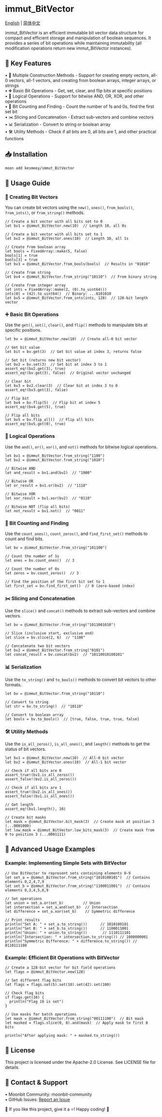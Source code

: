 # immut_BitVector

[English](https://github.com/moonbit-community/immut_BitVector/blob/main/README.md) | [简体中文](https://github.com/moonbit-community/immut_BitVector/blob/main/README_zh_CN.md)

immut_BitVector is an efficient immutable bit vector data structure for compact and efficient storage and manipulation of boolean sequences. It provides a series of bit operations while maintaining immutability (all modification operations return new immut_BitVector instances).

## 🚀 Key Features
• 🔄 Multiple Construction Methods - Support for creating empty vectors, all-0 vectors, all-1 vectors, and creating from boolean arrays, integer arrays, or strings  
• ➕ Basic Bit Operations - Get, set, clear, and flip bits at specific positions  
• 🔀 Logical Operations - Support for bitwise AND, OR, XOR, and other operations  
• 🔢 Bit Counting and Finding - Count the number of 1s and 0s, find the first set bit  
• ✂️ Slicing and Concatenation - Extract sub-vectors and combine vectors  
• 📊 Serialization - Convert to string or boolean array  
• 🛠️ Utility Methods - Check if all bits are 0, all bits are 1, and other practical functions  

## 📥 Installation
```bash
moon add kesmeey/immut_BitVector
```

## 🚀 Usage Guide

### 🔨 Creating Bit Vectors
You can create bit vectors using the `new()`, `ones()`, `from_bools()`, `from_ints()`, or `from_string()` methods.

```moonbit
// Create a bit vector with all bits set to 0
let bv1 = @immut_BitVector.new(10)  // Length 10, all 0s

// Create a bit vector with all bits set to 1
let bv2 = @immut_BitVector.ones(10)  // Length 10, all 1s

// Create from boolean array
let bools = FixedArray::make(5, false)
bools[1] = true
bools[3] = true
let bv3 = @immut_BitVector.from_bools(bools)  // Results in "01010"

// Create from string
let bv4 = @immut_BitVector.from_string("10110")  // From binary string

// Create from integer array
let ints = FixedArray::make(2, (0).to_uint64())
ints[0] = (42).to_uint64()  // Binary: ...0101010
let bv5 = @immut_BitVector.from_ints(ints, 128)  // 128-bit length vector
```

### ➕ Basic Bit Operations
Use the `get()`, `set()`, `clear()`, and `flip()` methods to manipulate bits at specific positions.

```moonbit
let bv = @immut_BitVector.new(10)  // Create all-0 bit vector

// Get bit value
let bit = bv.get(3)  // Get bit value at index 3, returns false

// Set bit (returns new bit vector)
let bv2 = bv.set(3)  // Set bit at index 3 to 1
assert_eq!(bv2.get(3), true)
assert_eq!(bv.get(3), false)  // Original vector unchanged

// Clear bit
let bv3 = bv2.clear(3)  // Clear bit at index 3 to 0
assert_eq!(bv3.get(3), false)

// Flip bit
let bv4 = bv.flip(5)  // Flip bit at index 5
assert_eq!(bv4.get(5), true)

// Flip all bits
let bv5 = bv.flip_all()  // Flip all bits
assert_eq!(bv5.get(0), true)
```

### 🔀 Logical Operations
Use the `and()`, `or()`, `xor()`, and `not()` methods for bitwise logical operations.

```moonbit
let bv1 = @immut_BitVector.from_string("1100")
let bv2 = @immut_BitVector.from_string("1010")

// Bitwise AND
let and_result = bv1.and(bv2)  // "1000"

// Bitwise OR
let or_result = bv1.or(bv2)  // "1110"

// Bitwise XOR
let xor_result = bv1.xor(bv2)  // "0110"

// Bitwise NOT (flip all bits)
let not_result = bv1.not()  // "0011"
```

### 🔢 Bit Counting and Finding
Use the `count_ones()`, `count_zeros()`, and `find_first_set()` methods to count and find bits.

```moonbit
let bv = @immut_BitVector.from_string("101100")

// Count the number of 1s
let ones = bv.count_ones()  // 3

// Count the number of 0s
let zeros = bv.count_zeros()  // 3

// Find the position of the first bit set to 1
let first_set = bv.find_first_set()  // 0 (zero-based index)
```

### ✂️ Slicing and Concatenation
Use the `slice()` and `concat()` methods to extract sub-vectors and combine vectors.

```moonbit
let bv = @immut_BitVector.from_string("1011001010")

// Slice (inclusive start, exclusive end)
let slice = bv.slice(2, 6)  // "1100"

// Concatenate two bit vectors
let bv2 = @immut_BitVector.from_string("0101")
let concat_result = bv.concat(bv2)  // "10110010100101"
```

### 📊 Serialization
Use the `to_string()` and `to_bools()` methods to convert bit vectors to other formats.

```moonbit
let bv = @immut_BitVector.from_string("10110")

// Convert to string
let str = bv.to_string()  // "10110"

// Convert to boolean array
let bools = bv.to_bools()  // [true, false, true, true, false]
```

### 🛠️ Utility Methods
Use the `is_all_zeros()`, `is_all_ones()`, and `length()` methods to get the status of bit vectors.

```moonbit
let bv1 = @immut_BitVector.new(10)  // All-0 bit vector
let bv2 = @immut_BitVector.ones(10)  // All-1 bit vector

// Check if all bits are 0
assert_true!(bv1.is_all_zeros())
assert_false!(bv2.is_all_zeros())

// Check if all bits are 1
assert_true!(bv2.is_all_ones())
assert_false!(bv1.is_all_ones())

// Get length
assert_eq!(bv1.length(), 10)

// Create bit masks
let mask = @immut_BitVector.bit_mask(3)  // Create mask at position 3 (...0001000)
let low_mask = @immut_BitVector.low_bits_mask(3)  // Create mask from 0 to position 3 (...0001111)
```

## 🚀 Advanced Usage Examples

### Example: Implementing Simple Sets with BitVector

```moonbit
// Use BitVector to represent sets containing elements 0-9
let set_a = @immut_BitVector.from_string("1010100101")  // Contains elements 0,2,4,7,9
let set_b = @immut_BitVector.from_string("1100011001")  // Contains elements 0,3,4,5,8,9

// Set operations
let union = set_a.or(set_b)         // Union
let intersection = set_a.and(set_b)  // Intersection
let difference = set_a.xor(set_b)    // Symmetric difference

// Print results
println("Set A: " + set_a.to_string())      // 1010100101
println("Set B: " + set_b.to_string())      // 1100011001
println("Union: " + union.to_string())       // 1110111101
println("Intersection: " + intersection.to_string()) // 1000000001
println("Symmetric Difference: " + difference.to_string()) // 0110111100
```

### Example: Efficient Bit Operations with BitVector

```moonbit
// Create a 128-bit vector for bit field operations
let flags = @immut_BitVector.new(128)

// Set different flag bits
let flags = flags.set(5).set(10).set(42).set(100)

// Check flag bits
if flags.get(10) {
  println("Flag 10 is set")
}

// Use masks for batch operations
let mask = @immut_BitVector.from_string("00111100")  // Bit mask
let masked = flags.slice(0, 8).and(mask)  // Apply mask to first 8 bits

println("After applying mask: " + masked.to_string())
```

## 📜 License
This project is licensed under the Apache-2.0 License. See LICENSE file for details.

## 📢 Contact & Support
• Moonbit Community: moonbit-community  
• GitHub Issues: [Report an Issue](https://github.com/kesmeey/immut_BitVector/issues)

👋 If you like this project, give it a ⭐! Happy coding! 🚀